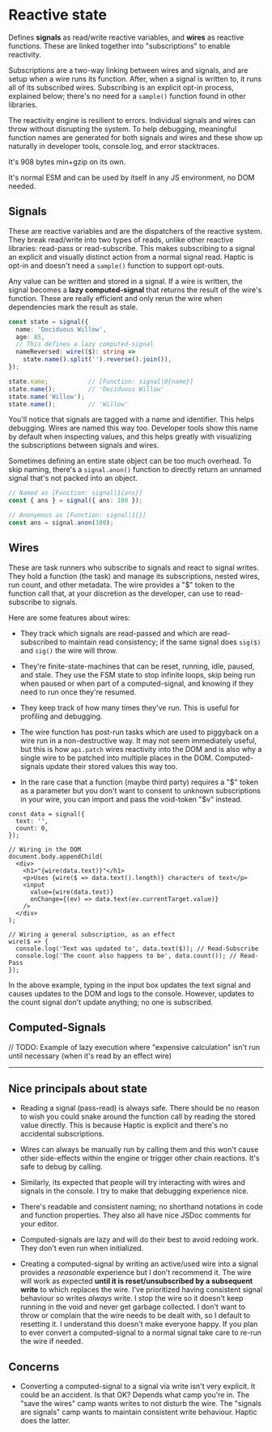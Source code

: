 # Reactive state

Defines __signals__ as read/write reactive variables, and __wires__ as reactive
functions. These are linked together into "subscriptions" to enable reactivity.

Subscriptions are a two-way linking between wires and signals, and are setup
when a wire runs its function. After, when a signal is written to, it runs all
of its subscribed wires. Subscribing is an explicit opt-in process, explained
below; there's no need for a `sample()` function found in other libraries.

The reactivity engine is resilient to errors. Individual signals and wires can
throw without disrupting the system. To help debugging, meaningful function
names are generated for both signals and wires and these show up naturally in
developer tools, console.log, and error stacktraces.

It's 908 bytes min+gzip on its own.

It's normal ESM and can be used by itself in any JS environment, no DOM needed.

## Signals

These are reactive variables and are the dispatchers of the reactive system.
They break read/write into two types of reads, unlike other reactive libraries:
read-pass or read-subscribe. This makes subscribing to a signal an explicit and
visually distinct action from a normal signal read. Haptic is opt-in and doesn't
need a `sample()` function to support opt-outs.

Any value can be written and stored in a signal. If a wire is written, the
signal becomes a __lazy computed-signal__ that returns the result of the wire's
function. These are really efficient and only rerun the wire when dependencies
mark the result as stale.

```ts
const state = signal({
  name: 'Deciduous Willow',
  age: 85,
  // This defines a lazy computed-signal
  nameReversed: wire(($): string =>
    state.name().split('').reverse().join()),
});

state.name;           // [Function: signal|0{name}]
state.name();         // 'Deciduous Willow'
state.name('Willow');
state.name();         // 'Willow'
```

You'll notice that signals are tagged with a name and identifier. This helps
debugging. Wires are named this way too. Developer tools show this name by
default when inspecting values, and this helps greatly with visualizing the
subscriptions between signals and wires.

Sometimes defining an entire state object can be too much overhead. To skip
naming, there's a `signal.anon()` function to directly return an unnamed signal
that's not packed into an object.

```ts
// Named as [Function: signal|1{ans}]
const { ans } = signal({ ans: 100 });

// Anonymous as [Function: signal|1{}]
const ans = signal.anon(100);
```

## Wires

These are task runners who subscribe to signals and react to signal writes. They
hold a function (the task) and manage its subscriptions, nested wires, run
count, and other metadata. The wire provides a "\$" token to the function call
that, at your discretion as the developer, can use to read-subscribe to signals.

Here are some features about wires:

  - They track which signals are read-passed and which are read-subscribed to
    maintain read consistency; if the same signal does `sig($)` and `sig()` the
    wire will throw.

  - They're finite-state-machines that can be reset, running, idle, paused, and
    stale. They use the FSM state to stop infinite loops, skip being run when
    paused or when part of a computed-signal, and knowing if they need to run
    once they're resumed.

  - They keep track of how many times they've run. This is useful for profiling
    and debugging.

  - The wire function has post-run tasks which are used to piggyback on a wire
    run in a non-destructive way. It may not seem immediately useful, but this
    is how `api.patch` wires reactivity into the DOM and is also why a single
    wire to be patched into multiple places in the DOM. Computed-signals update
    their stored values this way too.

  - In the rare case that a function (maybe third party) requires a "\$" token
    as a parameter but you don't want to consent to unknown subscriptions in
    your wire, you can import and pass the void-token "\$v" instead.

```tsx
const data = signal({
  text: '',
  count: 0,
});

// Wiring in the DOM
document.body.appendChild(
  <div>
    <h1>"{wire(data.text)}"</h1>
    <p>Uses {wire($ => data.text().length)} characters of text</p>
    <input
      value={wire(data.text)}
      onChange={(ev) => data.text(ev.currentTarget.value)}
    />
  </div>
);

// Wiring a general subscription, as an effect
wire($ => {
  console.log('Text was updated to', data.text($)); // Read-Subscribe
  console.log('The count also happens to be', data.count()); // Read-Pass
});
```

In the above example, typing in the input box updates the text signal and causes
updates to the DOM and logs to the console. However, updates to the count signal
don't update anything; no one is subscribed.

## Computed-Signals

// TODO: Example of lazy execution where "expensive calculation" isn't run until
necessary (when it's read by an effect wire)

---

## Nice principals about state

- Reading a signal (pass-read) is always safe. There should be no reason to wish
  you could snake around the function call by reading the stored value directly.
  This is because Haptic is explicit and there's no accidental subscriptions.

- Wires can always be manually run by calling them and this won't cause other
  side-effects within the engine or trigger other chain reactions. It's safe to
  debug by calling.

- Similarly, its expected that people will try interacting with wires and
  signals in the console. I try to make that debugging experience nice.

- There's readable and consistent naming; no shorthand notations in code and
  function properties. They also all have nice JSDoc comments for your editor.

- Computed-signals are lazy and will do their best to avoid redoing work. They
  don't even run when initialized.

- Creating a computed-signal by writing an active/used wire into a signal
  provides a _reasonable_ experience but I don't recommend it. The wire will
  work as expected **until it is reset/unsubscribed by a subsequent write** to
  which replaces the wire. I've prioritized having consistent signal behaviour
  so writes _always_ write. I stop the wire so it doesn't keep running in the
  void and never get garbage collected. I don't want to throw or complain that
  the wire needs to be dealt with, so I default to resetting it. I understand
  this doesn't make everyone happy. If you plan to ever convert a
  computed-signal to a normal signal take care to re-run the wire if needed.

## Concerns

- Converting a computed-signal to a signal via write isn't very explicit. It
  could be an accident. Is that OK? Depends what camp you're in. The "save the
  wires" camp wants writes to not disturb the wire. The "signals are signals"
  camp wants to maintain consistent write behaviour. Haptic does the latter.
